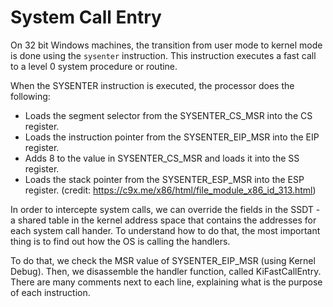 # System Call Entry

On 32 bit Windows machines, the transition from user mode to kernel mode is done using the `sysenter` instruction.
This instruction executes a fast call to a level 0 system procedure or routine.

When the SYSENTER instruction is executed, the processor does the following:
* Loads the segment selector from the SYSENTER_CS_MSR into the CS register.
* Loads the instruction pointer from the SYSENTER_EIP_MSR into the EIP register.
* Adds 8 to the value in SYSENTER_CS_MSR and loads it into the SS register.
* Loads the stack pointer from the SYSENTER_ESP_MSR into the ESP register.
(credit: https://c9x.me/x86/html/file_module_x86_id_313.html)

In order to intercepte system calls, we can override the fields in the SSDT - a shared table in the kernel address space that contains the addresses for each system call hander. To understand how to do that, the most important thing is to find out how the OS is calling the handlers.

To do that, we check the MSR value of SYSENTER_EIP_MSR (using Kernel Debug). Then, we disassemble the handler function, called KiFastCallEntry. There are many comments next to each line, explaining what is the purpose of each instruction.